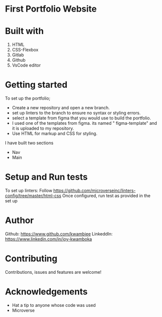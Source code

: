 # First Portfolio Website

# Built with

1. HTML
2. CSS-Flexbox
3. Gitlab
4. Github
5. VsCode editor

# Getting started

To set up the portfolio;

- Create a new repository and open a new branch.
- set up linters to the branch to ensure no syntax or styling errors.
- select a template from figma that you would use to build the portfolio.
- I used one of the templates from figma. its named " figma-template" and it is uploaded to my repository.
- Use HTML for markup and CSS for styling.

I have built two sections

- Nav
- Main

# Setup and Run tests

To set up linters: Follow https://github.com/microverseinc/linters-config/tree/master/html-css
Once configured, run test as provided in the set up

# Author

Github: https://www.github.com/kwambiee
LinkeddIn: https://www.linkedin.com/in/joy-kwamboka

# Contributing

Contributions, issues and features are welcome!

# Acknowledgements

- Hat a tip to anyone whose code was used
- Microverse
